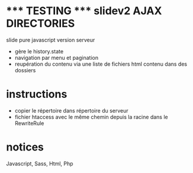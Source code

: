 # *** TESTING ***  slidev2 AJAX DIRECTORIES 
slide pure javascript version serveur
- gère le history.state
- navigation par menu et pagination
- reupération du contenu via une liste de fichiers html contenu dans des dossiers

# instructions
- copier le répertoire dans répertoire du serveur
- fichier htaccess avec le même chemin depuis la racine dans le RewriteRule

# notices 
Javascript, Sass, Html, Php

